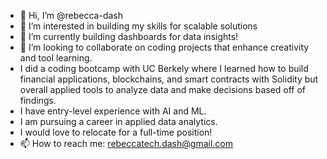 - 👋 Hi, I’m @rebecca-dash
- 👀 I’m interested in building my skills for scalable solutions
- 🌱 I’m currently building dashboards for data insights!
- 💞️ I’m looking to collaborate on coding projects that enhance creativity and tool learning. 
- I did a coding bootcamp with UC Berkely where I learned how to build financial applications, blockchains, and smart contracts with Solidity but overall applied tools to analyze data and make decisions based off of findings. 
- I have entry-level experience with AI and ML.
- I am pursuing a career in applied data analytics.
- I would love to relocate for a full-time position!
- 📫 How to reach me: rebeccatech.dash@gmail.com

<!---
rebecca-dash/rebecca-dash is a ✨ special ✨ repository because its `README.md` (this file) appears on your GitHub profile.
You can click the Preview link to take a look at your changes.
--->
